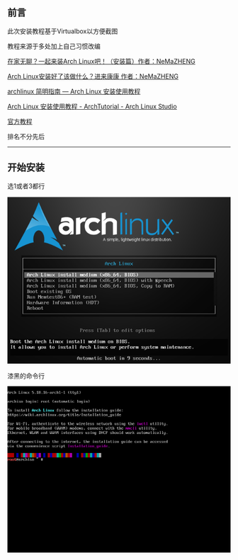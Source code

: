 ## 前言

此次安装教程基于Virtualbox以方便截图

教程来源于多处加上自己习惯改编

[在家无聊？一起来装Arch Linux吧！（安装篇）作者：NeMaZHENG](https://www.coolapk.com/feed/16407712?shareKey=YzZhZjQwNDg5YTY0NjMxMDcwNTY~&shareUid=2991758&shareFrom=com.coolapk.market_12.4.2)

[Arch Linux安装好了该做什么？进来康康 作者：NeMaZHENG](https://www.coolapk.com/feed/16504103?shareKey=ZTA0NDM4NmQxYzVkNjMxMDcwZjA~&shareUid=2991758&shareFrom=com.coolapk.market_12.4.2)

[archlinux 简明指南 — Arch Linux 安装使用教程](https://arch.icekylin.online/prologue.html)

[Arch Linux 安装使用教程 - ArchTutorial - Arch Linux Studio](https://archlinuxstudio.github.io/ArchLinuxTutorial/#/)

[官方教程](https://wiki.archlinux.org/title/Installation_guide_(%E7%AE%80%E4%BD%93%E4%B8%AD%E6%96%87))

排名不分先后

---

## 开始安装

选1或者3都行

![install](../pic/image-20220901170332317.png ':size=60%')

漆黑的命令行

![install](../pic/image-20220901170637154.png ':size=60%')
